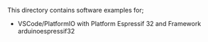 This directory contains software examples for; 
- VSCode/PlatformIO with Platform Espressif 32 and Framework arduinoespressif32



